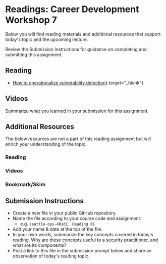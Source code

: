 # Readings: Career Development Workshop 7 

Below you will find reading materials and additional resources that support today's topic and the upcoming lecture.

Review the Submission Instructions for guidance on completing and submitting this assignment.

## Reading

- [How to operationalize vulnerability detection](https://www.splunk.com/en_us/blog/security/cve-2020-0601-how-to-operationalize-the-handling-of-vulnerabilities-in-your-soc.html){:target="_blank"}

## Videos

Summarize what you learned in your submission for this assignment.

## Additional Resources

The below resources are not a part of this reading assignment but will enrich your understanding of the topic.

### Reading

### Videos

### Bookmark/Skim

## Submission Instructions

- Create a new file in your public GitHub repository.
- Name the file according to your course code and assignment.
   - e.g. `seattle-ops-401d1: Reading 01`
- Add your name & date at the top of the file.
- In your own words, summarize the key concepts covered in today's reading. Why are these concepts useful to a security practitioner, and what are its components?
- Post a link to this file in the submission prompt below and share an observation of today's reading topic.
